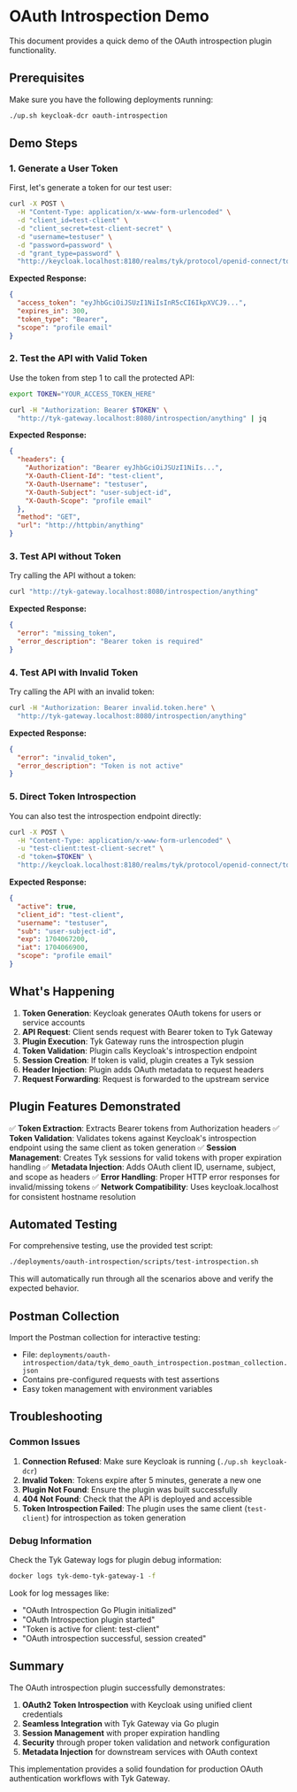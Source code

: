 # OAuth Introspection Demo

This document provides a quick demo of the OAuth introspection plugin functionality.

## Prerequisites

Make sure you have the following deployments running:
```bash
./up.sh keycloak-dcr oauth-introspection
```

## Demo Steps

### 1. Generate a User Token

First, let's generate a token for our test user:

```bash
curl -X POST \
  -H "Content-Type: application/x-www-form-urlencoded" \
  -d "client_id=test-client" \
  -d "client_secret=test-client-secret" \
  -d "username=testuser" \
  -d "password=password" \
  -d "grant_type=password" \
  "http://keycloak.localhost:8180/realms/tyk/protocol/openid-connect/token"
```

**Expected Response:**
```json
{
  "access_token": "eyJhbGciOiJSUzI1NiIsInR5cCI6IkpXVCJ9...",
  "expires_in": 300,
  "token_type": "Bearer",
  "scope": "profile email"
}
```

### 2. Test the API with Valid Token

Use the token from step 1 to call the protected API:

```bash
export TOKEN="YOUR_ACCESS_TOKEN_HERE"

curl -H "Authorization: Bearer $TOKEN" \
  "http://tyk-gateway.localhost:8080/introspection/anything" | jq
```

**Expected Response:**
```json
{
  "headers": {
    "Authorization": "Bearer eyJhbGciOiJSUzI1NiIs...",
    "X-Oauth-Client-Id": "test-client",
    "X-Oauth-Username": "testuser",
    "X-Oauth-Subject": "user-subject-id",
    "X-Oauth-Scope": "profile email"
  },
  "method": "GET",
  "url": "http://httpbin/anything"
}
```

### 3. Test API without Token

Try calling the API without a token:

```bash
curl "http://tyk-gateway.localhost:8080/introspection/anything"
```

**Expected Response:**
```json
{
  "error": "missing_token",
  "error_description": "Bearer token is required"
}
```

### 4. Test API with Invalid Token

Try calling the API with an invalid token:

```bash
curl -H "Authorization: Bearer invalid.token.here" \
  "http://tyk-gateway.localhost:8080/introspection/anything"
```

**Expected Response:**
```json
{
  "error": "invalid_token",
  "error_description": "Token is not active"
}
```

### 5. Direct Token Introspection

You can also test the introspection endpoint directly:

```bash
curl -X POST \
  -H "Content-Type: application/x-www-form-urlencoded" \
  -u "test-client:test-client-secret" \
  -d "token=$TOKEN" \
  "http://keycloak.localhost:8180/realms/tyk/protocol/openid-connect/token/introspect"
```

**Expected Response:**
```json
{
  "active": true,
  "client_id": "test-client",
  "username": "testuser",
  "sub": "user-subject-id",
  "exp": 1704067200,
  "iat": 1704066900,
  "scope": "profile email"
}
```

## What's Happening

1. **Token Generation**: Keycloak generates OAuth tokens for users or service accounts
2. **API Request**: Client sends request with Bearer token to Tyk Gateway
3. **Plugin Execution**: Tyk Gateway runs the introspection plugin
4. **Token Validation**: Plugin calls Keycloak's introspection endpoint
5. **Session Creation**: If token is valid, plugin creates a Tyk session
6. **Header Injection**: Plugin adds OAuth metadata to request headers
7. **Request Forwarding**: Request is forwarded to the upstream service

## Plugin Features Demonstrated

✅ **Token Extraction**: Extracts Bearer tokens from Authorization headers
✅ **Token Validation**: Validates tokens against Keycloak's introspection endpoint using the same client as token generation
✅ **Session Management**: Creates Tyk sessions for valid tokens with proper expiration handling
✅ **Metadata Injection**: Adds OAuth client ID, username, subject, and scope as headers
✅ **Error Handling**: Proper HTTP error responses for invalid/missing tokens
✅ **Network Compatibility**: Uses keycloak.localhost for consistent hostname resolution

## Automated Testing

For comprehensive testing, use the provided test script:

```bash
./deployments/oauth-introspection/scripts/test-introspection.sh
```

This will automatically run through all the scenarios above and verify the expected behavior.

## Postman Collection

Import the Postman collection for interactive testing:
- File: `deployments/oauth-introspection/data/tyk_demo_oauth_introspection.postman_collection.json`
- Contains pre-configured requests with test assertions
- Easy token management with environment variables

## Troubleshooting

### Common Issues

1. **Connection Refused**: Make sure Keycloak is running (`./up.sh keycloak-dcr`)
2. **Invalid Token**: Tokens expire after 5 minutes, generate a new one
3. **Plugin Not Found**: Ensure the plugin was built successfully
4. **404 Not Found**: Check that the API is deployed and accessible
5. **Token Introspection Failed**: The plugin uses the same client (`test-client`) for introspection as token generation

### Debug Information

Check the Tyk Gateway logs for plugin debug information:
```bash
docker logs tyk-demo-tyk-gateway-1 -f
```

Look for log messages like:
- "OAuth Introspection Go Plugin initialized"
- "OAuth Introspection plugin started"
- "Token is active for client: test-client"
- "OAuth introspection successful, session created"

## Summary

The OAuth introspection plugin successfully demonstrates:

1. **OAuth2 Token Introspection** with Keycloak using unified client credentials
2. **Seamless Integration** with Tyk Gateway via Go plugin
3. **Session Management** with proper expiration handling
4. **Security** through proper token validation and network configuration
5. **Metadata Injection** for downstream services with OAuth context

This implementation provides a solid foundation for production OAuth authentication workflows with Tyk Gateway.